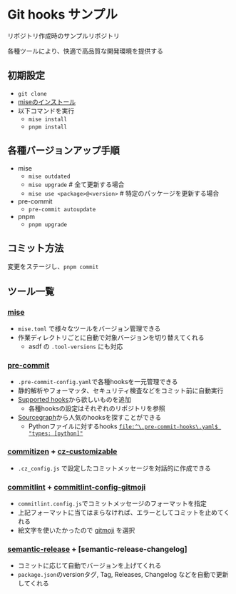 # Git hooks サンプル

リポジトリ作成時のサンプルリポジトリ

各種ツールにより、快適で高品質な開発環境を提供する

## 初期設定

- `git clone`
- [miseのインストール](https://mise.jdx.dev/getting-started.html#installing-mise-cli)
- 以下コマンドを実行
  - `mise install`
  - `pnpm install`

## 各種バージョンアップ手順

- mise
  - `mise outdated`
  - `mise upgrade` # 全て更新する場合
  - `mise use <package>@<version>` # 特定のパッケージを更新する場合
- pre-commit
  - `pre-commit autoupdate`
- pnpm
  - `pnpm upgrade`

## コミット方法

変更をステージし、`pnpm commit`

## ツール一覧

### [mise](https://asdf-vm.com/)

- `mise.toml` で様々なツールをバージョン管理できる
- 作業ディレクトリごとに自動で対象バージョンを切り替えてくれる
  - asdf の `.tool-versions` にも対応

### [pre-commit](https://pre-commit.com/)

- `.pre-commit-config.yaml`で各種hooksを一元管理できる
- 静的解析やフォーマッタ、セキュリティ検査などをコミット前に自動実行
- [Supported hooks](https://pre-commit.com/hooks.html)から欲しいものを追加
  - 各種hooksの設定はそれぞれのリポジトリを参照
- [Sourcegraph](https://sourcegraph.com/search)から人気のhooksを探すことができる
  - Pythonファイルに対するhooks [`file:^\.pre-commit-hooks\.yaml$ "types: [python]"`](https://sourcegraph.com/search?q=file:^\.pre-commit-hooks\.yaml$%20%22types:%20[go]%22)

### [commitizen](https://github.com/commitizen/cz-cli) + [cz-customizable](https://github.com/leoforfree/cz-customizable#steps)

- `.cz_config.js` で設定したコミットメッセージを対話的に作成できる

### [commitlint](https://commitlint.js.org/#/) + [commitlint-config-gitmoji](https://github.com/arvinxx/gitmoji-commit-workflow/tree/master/packages/commitlint-config)

- `commitlint.config.js`でコミットメッセージのフォーマットを指定
- 上記フォーマットに当てはまらなければ、エラーとしてコミットを止めてくれる
- 絵文字を使いたかったので [gitmoji](https://gitmoji.dev/) を選択

### [semantic-release](https://semantic-release.gitbook.io/semantic-release/) + [semantic-release-changelog]

- コミットに応じて自動でバージョンを上げてくれる
- `package.json`のversionタグ, Tag, Releases, Changelog などを自動で更新してくれる
